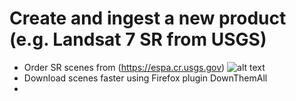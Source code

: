 # Create and ingest a new product (e.g. Landsat 7 SR from USGS)
* Order SR scenes from (https://espa.cr.usgs.gov)
![alt text](./media/ordering_ESPA.png " ")
* Download scenes faster using Firefox plugin DownThemAll
* 
